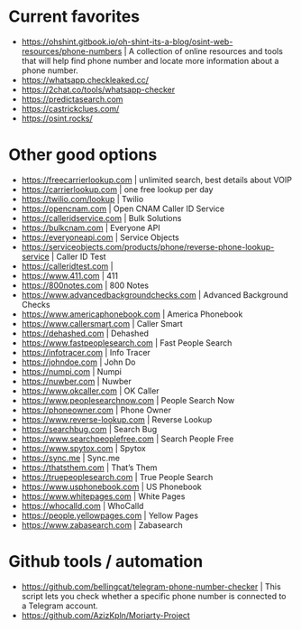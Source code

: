 # Current favorites
- https://ohshint.gitbook.io/oh-shint-its-a-blog/osint-web-resources/phone-numbers | A collection of online resources and tools that will help find phone number and locate more information about a phone number.
- https://whatsapp.checkleaked.cc/
- https://2chat.co/tools/whatsapp-checker
- https://predictasearch.com
- https://castrickclues.com/
- https://osint.rocks/

# Other good options
- https://freecarrierlookup.com | unlimited search, best details about VOIP
- https://carrierlookup.com | one free lookup per day
- https://twilio.com/lookup | Twilio
- https://opencnam.com | Open CNAM Caller ID Service 
- https://calleridservice.com | Bulk Solutions
- https://bulkcnam.com | Everyone API
- https://everyoneapi.com | Service Objects
- https://serviceobjects.com/products/phone/reverse-phone-lookup-service | Caller ID Test
- https://calleridtest.com | 
- https://www.411.com | 411
- https://800notes.com | 800 Notes
- https://www.advancedbackgroundchecks.com | Advanced Background Checks
- https://www.americaphonebook.com | America Phonebook
- https://www.callersmart.com | Caller Smart
- https://dehashed.com | Dehashed
- https://www.fastpeoplesearch.com | Fast People Search
- https://infotracer.com | Info Tracer
- https://johndoe.com | John Do
- https://numpi.com | Numpi
- https://nuwber.com | Nuwber
- https://www.okcaller.com | OK Caller
- https://www.peoplesearchnow.com | People Search Now
- https://phoneowner.com | Phone Owner
- https://www.reverse-lookup.com | Reverse Lookup
- https://searchbug.com | Search Bug
- https://www.searchpeoplefree.com | Search People Free
- https://www.spytox.com | Spytox
- https://sync.me | Sync.me
- https://thatsthem.com | That’s Them
- https://truepeoplesearch.com | True People Search
- https://www.usphonebook.com | US Phonebook
- https://www.whitepages.com | White Pages
- https://whocalld.com | WhoCalld
- https://people.yellowpages.com | Yellow Pages
- https://www.zabasearch.com | Zabasearch

# Github tools / automation
- https://github.com/bellingcat/telegram-phone-number-checker | This script lets you check whether a specific phone number is connected to a Telegram account.
- https://github.com/AzizKpln/Moriarty-Project
